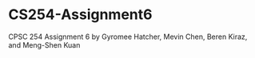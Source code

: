 # CS254-Assignment6
CPSC 254 Assignment 6 by Gyromee Hatcher, Mevin Chen, Beren Kiraz, and Meng-Shen Kuan

